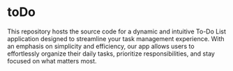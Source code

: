 # toDo
This repository hosts the source code for a dynamic and intuitive To-Do List application designed to streamline your task management experience. With an emphasis on simplicity and efficiency, our app allows users to effortlessly organize their daily tasks, prioritize responsibilities, and stay focused on what matters most.
